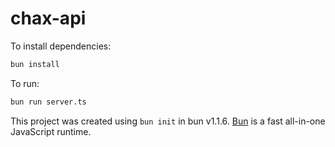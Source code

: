 # chax-api

To install dependencies:

```bash
bun install
```

To run:

```bash
bun run server.ts
```

This project was created using `bun init` in bun v1.1.6. [Bun](https://bun.sh) is a fast all-in-one JavaScript runtime.
